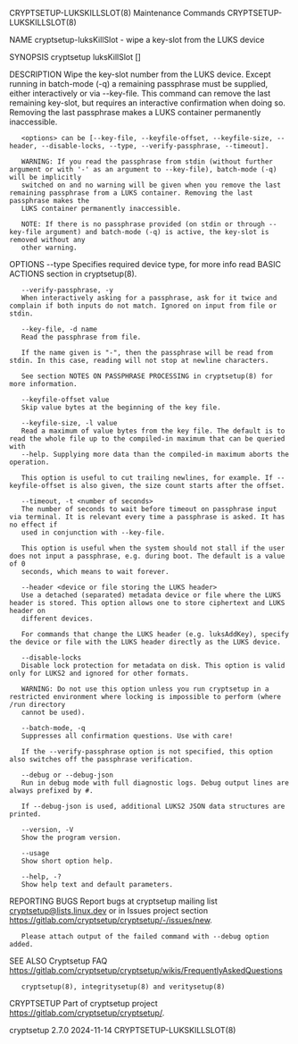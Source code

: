 CRYPTSETUP-LUKSKILLSLOT(8)					     Maintenance Commands					    CRYPTSETUP-LUKSKILLSLOT(8)

NAME
       cryptsetup-luksKillSlot - wipe a key-slot from the LUKS device

SYNOPSIS
       cryptsetup luksKillSlot [<options>] <device> <key slot number>

DESCRIPTION
       Wipe the key-slot number <key slot> from the LUKS device. Except running in batch-mode (-q) a remaining passphrase must be supplied, either
       interactively or via --key-file. This command can remove the last remaining key-slot, but requires an interactive confirmation when doing so. Removing
       the last passphrase makes a LUKS container permanently inaccessible.

       <options> can be [--key-file, --keyfile-offset, --keyfile-size, --header, --disable-locks, --type, --verify-passphrase, --timeout].

       WARNING: If you read the passphrase from stdin (without further argument or with '-' as an argument to --key-file), batch-mode (-q) will be implicitly
       switched on and no warning will be given when you remove the last remaining passphrase from a LUKS container. Removing the last passphrase makes the
       LUKS container permanently inaccessible.

       NOTE: If there is no passphrase provided (on stdin or through --key-file argument) and batch-mode (-q) is active, the key-slot is removed without any
       other warning.

OPTIONS
       --type <device-type>
	   Specifies required device type, for more info read BASIC ACTIONS section in cryptsetup(8).

       --verify-passphrase, -y
	   When interactively asking for a passphrase, ask for it twice and complain if both inputs do not match. Ignored on input from file or stdin.

       --key-file, -d name
	   Read the passphrase from file.

	   If the name given is "-", then the passphrase will be read from stdin. In this case, reading will not stop at newline characters.

	   See section NOTES ON PASSPHRASE PROCESSING in cryptsetup(8) for more information.

       --keyfile-offset value
	   Skip value bytes at the beginning of the key file.

       --keyfile-size, -l value
	   Read a maximum of value bytes from the key file. The default is to read the whole file up to the compiled-in maximum that can be queried with
	   --help. Supplying more data than the compiled-in maximum aborts the operation.

	   This option is useful to cut trailing newlines, for example. If --keyfile-offset is also given, the size count starts after the offset.

       --timeout, -t <number of seconds>
	   The number of seconds to wait before timeout on passphrase input via terminal. It is relevant every time a passphrase is asked. It has no effect if
	   used in conjunction with --key-file.

	   This option is useful when the system should not stall if the user does not input a passphrase, e.g. during boot. The default is a value of 0
	   seconds, which means to wait forever.

       --header <device or file storing the LUKS header>
	   Use a detached (separated) metadata device or file where the LUKS header is stored. This option allows one to store ciphertext and LUKS header on
	   different devices.

	   For commands that change the LUKS header (e.g. luksAddKey), specify the device or file with the LUKS header directly as the LUKS device.

       --disable-locks
	   Disable lock protection for metadata on disk. This option is valid only for LUKS2 and ignored for other formats.

	   WARNING: Do not use this option unless you run cryptsetup in a restricted environment where locking is impossible to perform (where /run directory
	   cannot be used).

       --batch-mode, -q
	   Suppresses all confirmation questions. Use with care!

	   If the --verify-passphrase option is not specified, this option also switches off the passphrase verification.

       --debug or --debug-json
	   Run in debug mode with full diagnostic logs. Debug output lines are always prefixed by #.

	   If --debug-json is used, additional LUKS2 JSON data structures are printed.

       --version, -V
	   Show the program version.

       --usage
	   Show short option help.

       --help, -?
	   Show help text and default parameters.

REPORTING BUGS
       Report bugs at cryptsetup mailing list <cryptsetup@lists.linux.dev> or in Issues project section
       <https://gitlab.com/cryptsetup/cryptsetup/-/issues/new>.

       Please attach output of the failed command with --debug option added.

SEE ALSO
       Cryptsetup FAQ <https://gitlab.com/cryptsetup/cryptsetup/wikis/FrequentlyAskedQuestions>

       cryptsetup(8), integritysetup(8) and veritysetup(8)

CRYPTSETUP
       Part of cryptsetup project <https://gitlab.com/cryptsetup/cryptsetup/>.

cryptsetup 2.7.0							  2024-11-14						    CRYPTSETUP-LUKSKILLSLOT(8)
